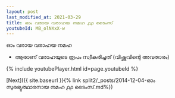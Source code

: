```yaml
---
layout: post
last_modified_at: 2021-03-29
title: ഓം വരായ വരാഹയ നമഹ ൧൧ ടൈംസ്
youtubeId: MB_olNXxX-w
---
```

 
 
 ഓം വരായ വരാഹയ നമഹ 
 
 -  ആരാണ് വരാഹയുടെ രൂപം സ്വീകരിച്ചത് (വിഷ്ണുവിന്റെ അവതാരം) 
 
  
 
  
 
 
 
 
 
 


{% include youtubePlayer.html id=page.youtubeId %}
 
[Next]({{ site.baseurl }}{% link  split2/_posts/2014-12-04-ഓം സുരഭ്യുത്ഥാരനായ നമഹ ൧൧ ടൈംസ്.md%})
 
